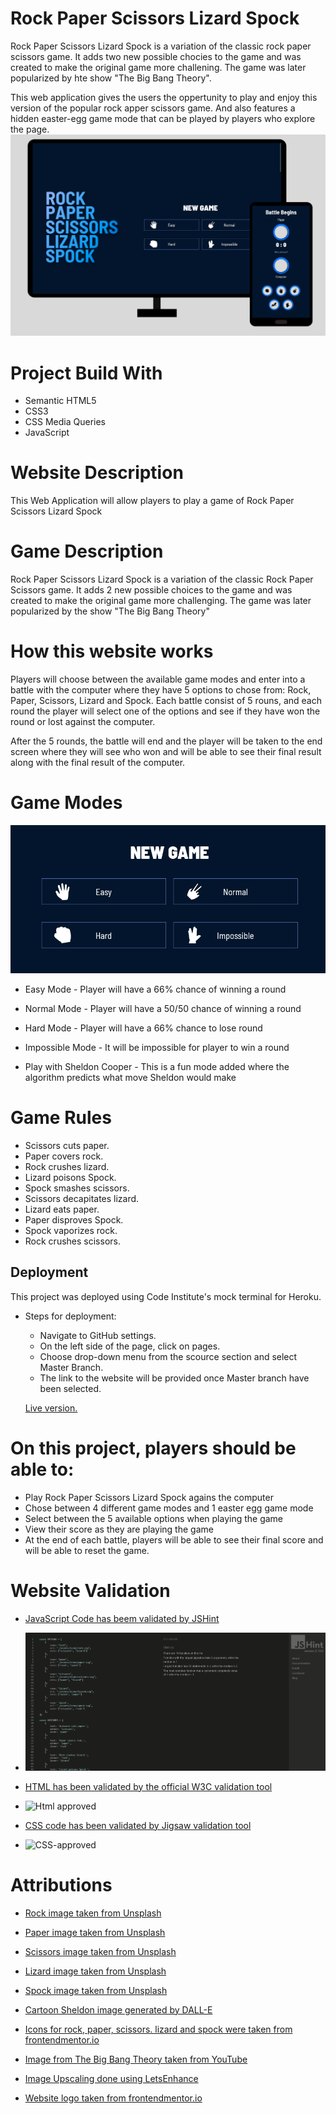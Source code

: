 # Rock Paper Scissors Lizard Spock
Rock Paper Scissors Lizard Spock is a variation of the classic rock paper scissors game. It adds two new possible chocies to the game and was created to make the original game more challening. The game was later popularized by hte show "The Big Bang Theory". 

This web application gives the users the oppertunity to play and enjoy this version of the popular rock apper scissors game. And also features a hidden easter-egg game mode that can be played by players who explore the page. 
![](/assets/images/png/game-screens.png)

# Project Build With

- Semantic HTML5
- CSS3
- CSS Media Queries
- JavaScript

# Website Description

This Web Application will allow players to play a game of Rock Paper Scissors Lizard Spock

# Game Description

Rock Paper Scissors Lizard Spock is a variation of the classic Rock Paper Scissors game. It adds 
2 new possible choices to the game and was created to make the original game more challenging. The game was 
later popularized by the show "The Big Bang Theory"

# How this website works

Players will choose between the available game modes and enter into a battle with the computer where they have 
5 options to chose from: Rock, Paper, Scissors, Lizard and Spock. Each battle consist of 5 rouns, and each round
the player will select one of the options and see if they have won the round or lost against the computer.

After the 5 rounds, the battle will end and the player will be taken to the end screen where they will see who won and 
will be able to see their final result along with the final result of the computer.

# Game Modes

![](/assets/images/png/game-modes.png)

- Easy Mode - Player will have a 66% chance of winning a round

- Normal Mode - Player will have a 50/50 chance of winning a round

- Hard Mode - Player will have a 66% chance to lose round

- Impossible Mode - It will be impossible for player to win a round

- Play with Sheldon Cooper - This is a fun mode added where the algorithm predicts what move Sheldon would make

# Game Rules

- Scissors cuts paper.
- Paper covers rock.
- Rock crushes lizard.
- Lizard poisons Spock.
- Spock smashes scissors.
- Scissors decapitates lizard.
- Lizard eats paper.
- Paper disproves Spock.
- Spock vaporizes rock.
- Rock crushes scissors.

## Deployment

This project was deployed using Code Institute's mock terminal for Heroku.

- Steps for deployment:
    - Navigate to GitHub settings.
    - On the left side of the page, click on pages.
    - Choose drop-down menu from the scource section and select Master Branch.
    - The link to the website will be provided once Master branch have been selected. 

    [Live version.](https://axellewing.github.io/RPSLS/)


# On this project, players should be able to:

- Play Rock Paper Scissors Lizard Spock agains the computer
- Chose between 4 different game modes and 1 easter egg game mode
- Select between the 5 available options when playing the game
- View their score as they are playing the game
- At the end of each battle, players will be able to see their final score and will be able 
to reset the game.

# Website Validation

- [JavaScript Code has beem validated by JSHint](https://jshint.com/)

- ![](/assets/validation/jshint-validation.png)
  
- [HTML has been validated by the official W3C validation tool](https://validator.w3.org/)

- ![Html approved](https://github.com/Axellewing/RPSLS/assets/127880600/9a7173c3-e776-42d8-be4d-7866bbf20baa)

- [CSS code has been validated by Jigsaw validation tool](https://jigsaw.w3.org/css-validator/)

- ![CSS-approved](https://github.com/Axellewing/RPSLS/assets/127880600/139ea117-2a13-447a-a9bd-9d4fca3e69f5)


# Attributions

- [Rock image taken from Unsplash](https://images.unsplash.com/photo-1525857597365-5f6dbff2e36e?ixlib=rb-4.0.3&ixid=M3wxMjA3fDB8MHxzZWFyY2h8MXx8cm9ja3xlbnwwfDB8MHx8fDI%3D&auto=format&fit=crop&w=600&q=60)

- [Paper image taken from Unsplash](https://images.unsplash.com/photo-1588941288445-b1a5f3977b9f?ixlib=rb-4.0.3&ixid=M3wxMjA3fDB8MHxzZWFyY2h8MzB8fHBhcGVyfGVufDB8MHwwfHx8Mg%3D%3D&auto=format&fit=crop&w=600&q=60)

- [Scissors image taken from Unsplash](https://images.unsplash.com/photo-1620256183134-aeffb50f557e?ixlib=rb-4.0.3&ixid=M3wxMjA3fDB8MHxwaG90by1wYWdlfHx8fGVufDB8fHx8fA%3D%3D&auto=format&fit=crop&w=1170&q=80)

- [Lizard image taken from Unsplash](https://images.unsplash.com/photo-1607863002591-e1718c499b07?ixlib=rb-4.0.3&ixid=M3wxMjA3fDB8MHxzZWFyY2h8NXx8bGl6YXJkfGVufDB8MHwwfHx8Mg%3D%3D&auto=format&fit=crop&w=600&q=60)

- [Spock image taken from Unsplash](https://images.unsplash.com/photo-1550479023-2a811e19dfd3?ixlib=rb-4.0.3&ixid=M3wxMjA3fDB8MHxzZWFyY2h8M3x8c3RhciUyMHRyZWt8ZW58MHwwfDB8fHwy&auto=format&fit=crop&w=600&q=60)

- [Cartoon Sheldon image generated by DALL-E](https://labs.openai.com/)

- [Icons for rock, paper, scissors. lizard and spock were taken from frontendmentor.io](https://www.frontendmentor.io/challenges/rock-paper-scissors-game-pTgwgvgH)

- [Image from The Big Bang Theory taken from YouTube](https://www.youtube.com/watch?v=IFurn06BDuc)

- [Image Upscaling done using LetsEnhance](https://letsenhance.io/)

- [Website logo taken from frontendmentor.io](https://www.frontendmentor.io/challenges/rock-paper-scissors-game-pTgwgvgH)

